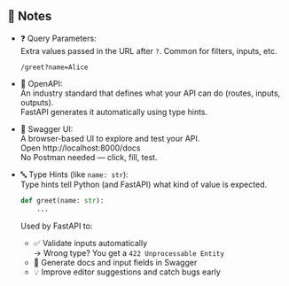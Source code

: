 📝 Notes  
--------

- ❓ Query Parameters:  
  Extra values passed in the URL after `?`. Common for filters, inputs, etc.

  ```url
  /greet?name=Alice
  ```

- 🧾 OpenAPI:  
  An industry standard that defines what your API can do (routes, inputs, outputs).  
  FastAPI generates it automatically using type hints.

- 🧪 Swagger UI:  
  A browser-based UI to explore and test your API.  
  Open http://localhost:8000/docs  
  No Postman needed — click, fill, test.  

- 🔤 Type Hints (like `name: str`):  
  Type hints tell Python (and FastAPI) what kind of value is expected.

  ```python
  def greet(name: str):
      ...
  ```

  Used by FastAPI to:
    - ✅ Validate inputs automatically  
      → Wrong type? You get a `422 Unprocessable Entity`  
    - 🧾 Generate docs and input fields in Swagger  
    - 💡 Improve editor suggestions and catch bugs early